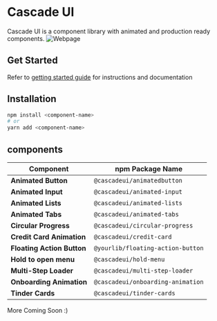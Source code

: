 
# Cascade UI

Cascade UI is a component library with animated and production ready components.
![Webpage](https://i.ibb.co/W0pmYQY/image-2024-11-18-163732970.png)

## Get Started

Refer to [getting started guide](https://uidocs.pages.dev) for instructions and documentation

## Installation

```bash
npm install <component-name>
# or
yarn add <component-name>
```

## components

| Component               | npm Package Name      |
|-------------------------|-----------------------|
| **Animated Button**     | `@cascadeui/animatedbutton` |
| **Animated Input**      | `@cascadeui/animated-input`  |
| **Animated Lists**      | `@cascadeui/animated-lists`  |
| **Animated Tabs**       | `@cascadeui/animated-tabs`   |
| **Circular Progress**   | `@cascadeui/circular-progress` |
| **Credit Card Animation** | `@cascadeui/credit-card` |
| **Floating Action Button** | `@yourlib/floating-action-button` |
| **Hold to open menu**   | `@cascadeui/hold-menu` |
| **Multi-Step Loader**   | `@cascadeui/multi-step-loader` |
| **Onboarding Animation** | `@cascadeui/onboarding-animation` |
| **Tinder Cards**        | `@cascadeui/tinder-cards`     |

More Coming Soon :)
